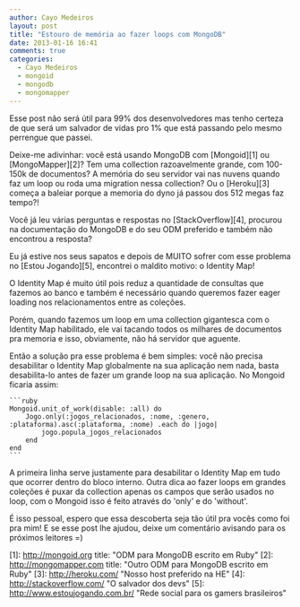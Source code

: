 ```yaml
---
author: Cayo Medeiros
layout: post
title: "Estouro de memória ao fazer loops com MongoDB"
date: 2013-01-16 16:41
comments: true
categories:
  - Cayo Medeiros
  - mongoid
  - mongodb
  - mongomapper
---
```

Esse post não será útil para 99% dos desenvolvedores mas tenho certeza de que será um salvador de vidas pro 1% que está passando pelo mesmo perrengue que passei.

Deixe-me adivinhar: você está usando MongoDB com [Mongoid][1] ou [MongoMapper][2]? Tem uma collection razoavelmente grande, com 100-150k de documentos? A memória do seu servidor vai nas nuvens quando faz um loop ou roda uma migration nessa collection? Ou o [Heroku][3] começa a baleiar porque a memoria do dyno já passou dos 512 megas faz tempo?!

Você já leu várias perguntas e respostas no [StackOverflow][4], procurou na documentação do MongoDB e do seu ODM preferido e também não encontrou a resposta?

Eu já estive nos seus sapatos e depois de MUITO sofrer com esse problema no [Estou Jogando][5], encontrei o maldito motivo: o Identity Map!

O Identity Map é muito útil pois reduz a quantidade de consultas que fazemos ao banco e também é necessário quando queremos fazer eager loading nos relacionamentos entre as coleções.

Porém, quando fazemos um loop em uma collection gigantesca com o Identity Map habilitado, ele vai tacando todos os milhares de documentos pra memoria e isso, obviamente, não há servidor que aguente.

Então a solução pra esse problema é bem simples: você não precisa desabilitar o Identity Map globalmente na sua aplicação nem nada, basta desabilita-lo antes de fazer um grande loop na sua aplicação. No Mongoid ficaria assim:

	```ruby
	Mongoid.unit_of_work(disable: :all) do
		Jogo.only(:jogos_relacionados, :nome, :genero, :plataforma).asc(:plataforma, :nome)	.each do |jogo|
    		jogo.popula_jogos_relacionados
		end
	end
	```

A primeira linha serve justamente para desabilitar o Identity Map em tudo que ocorrer dentro do bloco interno. Outra dica ao fazer loops em grandes coleções é puxar da collection apenas os campos que serão usados no loop, com o Mongoid isso é feito através do 'only' e do 'without'.

É isso pessoal, espero que essa descoberta seja tão útil pra vocês como foi pra mim! E se esse post lhe ajudou, deixe um comentário avisando para os próximos leitores =)

[1]: http://mongoid.org title: "ODM para MongoDB escrito em Ruby"
[2]: http://mongomapper.com title: "Outro ODM para MongoDB escrito em Ruby"
[3]: http://heroku.com/ "Nosso host preferido na HE"
[4]: http://stackoverflow.com/ "O salvador dos devs"
[5]: http://www.estoujogando.com.br/ "Rede social para os gamers brasileiros"